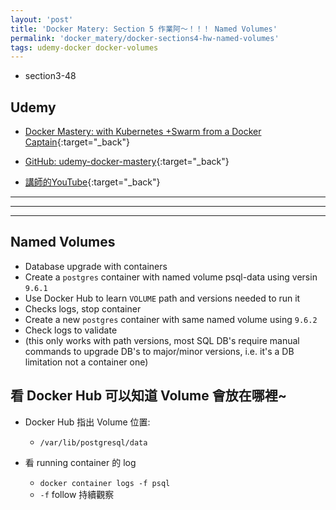```yaml
---
layout: 'post'
title: 'Docker Matery: Section 5 作業阿～！！！ Named Volumes'
permalink: 'docker_matery/docker-sections4-hw-named-volumes'
tags: udemy-docker docker-volumes
---
```


- section3-48

## Udemy

- [Docker Mastery: with Kubernetes +Swarm from a Docker Captain](https://www.udemy.com/course/docker-mastery/){:target="_back"}

- [GitHub: udemy-docker-mastery](https://github.com/BretFisher/udemy-docker-mastery){:target="_back"}

- [講師的YouTube](https://www.youtube.com/channel/UC0NErq0RhP51iXx64ZmyVfg){:target="_back"}

---
---
---


## Named Volumes 

- Database upgrade with containers
- Create a `postgres` container with named volume psql-data using versin `9.6.1`
- Use Docker Hub to learn `VOLUME` path and versions needed to run it 
- Checks logs, stop container
- Create a new `postgres` container with same named volume using `9.6.2`
- Check logs to validate 
- (this only works with path versions, most SQL DB's require manual commands to upgrade DB's to major/minor versions, i.e. it's a DB limitation not a container one)


## 看 Docker Hub 可以知道 Volume 會放在哪裡~

- Docker Hub 指出 Volume 位置:

   - `/var/lib/postgresql/data`

- 看 running container 的 log

   - `docker container logs -f psql`
   - `-f` follow 持續觀察